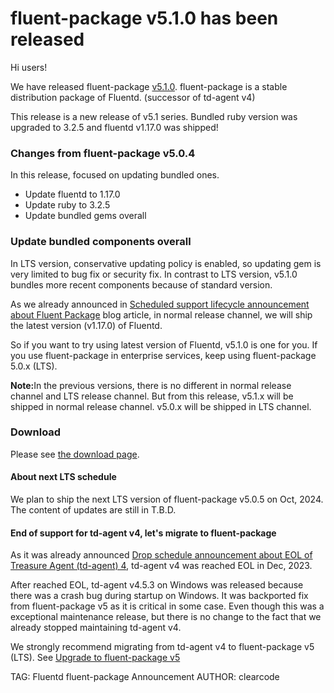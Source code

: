 # fluent-package v5.1.0 has been released

Hi users!

We have released fluent-package [v5.1.0](https://github.com/fluent/fluent-package-builder/releases/tag/v5.1.0).
fluent-package is a stable distribution package of Fluentd. (successor of td-agent v4)

This release is a new release of v5.1 series.
Bundled ruby version was upgraded to 3.2.5 and fluentd v1.17.0 was shipped!

### Changes from fluent-package v5.0.4

In this release, focused on updating bundled ones.

* Update fluentd to 1.17.0
* Update ruby to 3.2.5
* Update bundled gems overall

### Update bundled components overall

In LTS version, conservative updating policy is enabled, so updating gem is very limited to bug fix or security fix.
In contrast to LTS version, v5.1.0 bundles more recent components because of standard version.

As we already announced in [Scheduled support lifecycle announcement about Fluent Package](/blog/fluent-package-scheduled-lifecycle)
blog article, in normal release channel, we will ship the latest version (v1.17.0) of Fluentd.

So if you want to try using latest version of Fluentd, v5.1.0 is one for you.
If you use fluent-package in enterprise services, keep using fluent-package 5.0.x (LTS).

<div markdown="span" class="alert alert-info" role="alert">
<i class="fa fa-info-circle"></i>
<b>Note:</b>In the previous versions, there is no different in normal release channel and LTS release channel. But 
from this release, v5.1.x will be shipped in normal release channel. v5.0.x will be shipped in LTS channel.
</div>

### Download

Please see [the download page](/download/fluent_package).

#### About next LTS schedule

We plan to ship the next LTS version of fluent-package v5.0.5 on Oct, 2024.
The content of updates are still in T.B.D.

#### End of support for td-agent v4, let's migrate to fluent-package

As it was already announced [Drop schedule announcement about EOL of Treasure Agent (td-agent) 4](schedule-for-td-agent-4-eol), td-agent v4 was reached EOL in Dec, 2023.

After reached EOL, td-agent v4.5.3 on Windows was released because there was a crash bug during startup on Windows. It was backported fix from fluent-package v5 as
it is critical in some case. Even though this was a exceptional maintenance release, but there is no change to the fact that we already stopped maintaining td-agent v4.

We strongly recommend migrating from td-agent v4 to fluent-package v5 (LTS).
See [Upgrade to fluent-package v5](upgrade-td-agent-v4-to-v5)

TAG: Fluentd fluent-package Announcement
AUTHOR: clearcode
